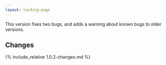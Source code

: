 ```yaml
---
layout: landing-page
---
```


This version fixes two bugs, and adds a warning about known bugs to older versions.

## Changes

{% include_relative 1.0.2-changes.md %}